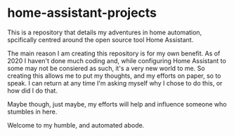 # home-assistant-projects
This is a repository that details my adventures in home automation, spcifically centred around the open source tool Home Assistant.

The main reason I am creating this repository is for my own benefit.  As of 2020 I haven't done much coding and, while configuring Home Assistant to some may not be consiered as such, it's a very new world to me.
So creating this allows me to put my thoughts, and my efforts on paper, so to speak.  I can return at any time I'm asking myself why I chose to do this, or how did I do that.

Maybe though, just maybe, my efforts will help and influence someone who stumbles in here.

Welcome to my humble, and automated abode.
